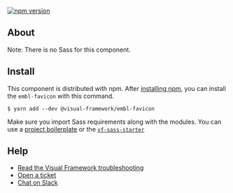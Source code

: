 [![npm version](https://badge.fury.io/js/%40visual-framework%2Fembl-favicon.svg)](https://badge.fury.io/js/%40visual-framework%2Fembl-favicon)

## About

Note: There is no Sass for this component.

## Install

This component is distributed with npm. After [installing npm](https://www.npmjs.com/get-npm), you can install the `embl-favicon` with this command.

```
$ yarn add --dev @visual-framework/embl-favicon
```

Make sure you import Sass requirements along with the modules. You can use a [project boilerplate](https://visual-framework.github.io/vf-core/building/) or the [`vf-sass-starter`](https://visual-framework.github.io/vf-core/components/vf-sass-starter/)

## Help

- [Read the Visual Framework troubleshooting](https://visual-framework.github.io/vf-welcome/troubleshooting/)
- [Open a ticket](https://github.com/visual-framework/vf-core/issues)
- [Chat on Slack](https://join.slack.com/t/visual-framework/shared_invite/enQtNDAxNzY0NDg4NTY0LWFhMjEwNGY3ZTk3NWYxNWVjOWQ1ZWE4YjViZmY1YjBkMDQxMTNlNjQ0N2ZiMTQ1ZTZiMGM4NjU5Y2E0MjM3ZGQ)
